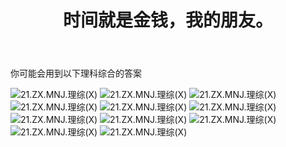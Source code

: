 ﻿---
title: 时间就是金钱，我的朋友。
time: 2020-10-1 19:59:59
tags: hide
cover: https://thirty-1302773433.cos.ap-nanjing.myqcloud.com/postcover/nguyen-dang-hoang-nhu-qDgTQOYk6B8-unsplash.jpg
---
你可能会用到以下理科综合的答案

![21.ZX.MNJ.理综(X)](https://thirty-1302773433.cos.ap-nanjing.myqcloud.com/post/photo-diary/homework-aanswer/lz3.1.jpg)
![21.ZX.MNJ.理综(X)](https://thirty-1302773433.cos.ap-nanjing.myqcloud.com/post/photo-diary/homework-aanswer/lz3.2.jpg)
![21.ZX.MNJ.理综(X)](https://thirty-1302773433.cos.ap-nanjing.myqcloud.com/post/photo-diary/homework-aanswer/lz3.3.jpg)
![21.ZX.MNJ.理综(X)](https://thirty-1302773433.cos.ap-nanjing.myqcloud.com/post/photo-diary/homework-aanswer/lz3.4.jpg)
![21.ZX.MNJ.理综(X)](https://thirty-1302773433.cos.ap-nanjing.myqcloud.com/post/photo-diary/homework-aanswer/lz3.5.jpg)
![21.ZX.MNJ.理综(X)](https://thirty-1302773433.cos.ap-nanjing.myqcloud.com/post/photo-diary/homework-aanswer/lz3.6.jpg)
![21.ZX.MNJ.理综(X)](https://thirty-1302773433.cos.ap-nanjing.myqcloud.com/post/photo-diary/homework-aanswer/lz3.7.jpg)
![21.ZX.MNJ.理综(X)](https://thirty-1302773433.cos.ap-nanjing.myqcloud.com/post/photo-diary/homework-aanswer/lz3.9.jpg)
![21.ZX.MNJ.理综(X)](https://thirty-1302773433.cos.ap-nanjing.myqcloud.com/post/photo-diary/homework-aanswer/lz3.10.jpg)
![21.ZX.MNJ.理综(X)](https://thirty-1302773433.cos.ap-nanjing.myqcloud.com/post/photo-diary/homework-aanswer/lz3.11.jpg)
![21.ZX.MNJ.理综(X)](https://thirty-1302773433.cos.ap-nanjing.myqcloud.com/post/photo-diary/homework-aanswer/lz3.12.jpg)
